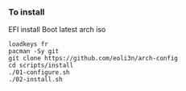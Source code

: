 ### To install

EFI install
Boot latest arch iso

```
loadkeys fr
pacman -Sy git
git clone https://github.com/eoli3n/arch-config
cd scripts/install
./01-configure.sh
./02-install.sh
```
